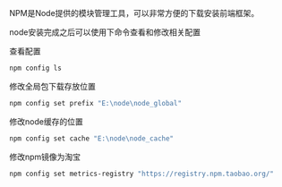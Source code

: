 NPM是Node提供的模块管理工具，可以非常方便的下载安装前端框架。

node安装完成之后可以使用下命令查看和修改相关配置

查看配置
```bash
npm config ls
```
修改全局包下载存放位置
```bash
npm config set prefix "E:\node\node_global"
```

修改node缓存的位置
```bash
npm config set cache "E:\node\node_cache"
```

修改npm镜像为淘宝
```bash
npm config set metrics-registry "https://registry.npm.taobao.org/"
```
